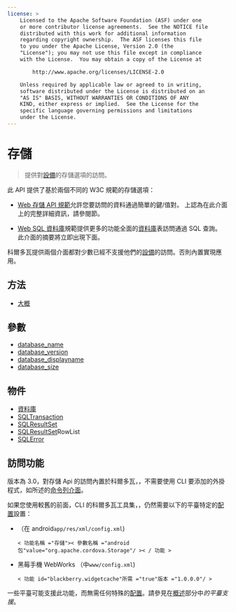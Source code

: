 ```yaml
---
license: >
    Licensed to the Apache Software Foundation (ASF) under one
    or more contributor license agreements.  See the NOTICE file
    distributed with this work for additional information
    regarding copyright ownership.  The ASF licenses this file
    to you under the Apache License, Version 2.0 (the
    "License"); you may not use this file except in compliance
    with the License.  You may obtain a copy of the License at

        http://www.apache.org/licenses/LICENSE-2.0

    Unless required by applicable law or agreed to in writing,
    software distributed under the License is distributed on an
    "AS IS" BASIS, WITHOUT WARRANTIES OR CONDITIONS OF ANY
    KIND, either express or implied.  See the License for the
    specific language governing permissions and limitations
    under the License.
---
```


# 存儲

> 提供對<a href="../device/device.html">設備</a>的存儲選項的訪問。

此 API 提供了基於兩個不同的 W3C 規範的存儲選項：

*   [Web 存儲 API 規範][1]允許您要訪問的資料通過簡單的鍵/值對。 上認為在此介面上的完整詳細資訊，請參閱節。

*   [Web SQL <a href="database/database.html">資料庫</a>規範][2]提供更多的功能全面的<a href="database/database.html">資料庫</a>表訪問通過 SQL 查詢。 此介面的摘要將立即出現下面。

 [1]: http://dev.w3.org/html5/webstorage/
 [2]: http://dev.w3.org/html5/webdatabase/

科爾多瓦提供兩個介面都對少數已經不支援他們的<a href="../device/device.html">設備</a>的訪問。否則內置實現應用。

## 方法

*   <a href="storage.opendatabase.html">大概</a>

## 參數

*   <a href="parameters/name.html">database_name</a>
*   <a href="parameters/version.html">database_version</a>
*   <a href="parameters/display_name.html">database_displayname</a>
*   <a href="parameters/size.html">database_size</a>

## 物件

*   <a href="database/database.html">資料庫</a>
*   <a href="sqltransaction/sqltransaction.html">SQLTransaction</a>
*   <a href="sqlresultset/sqlresultset.html">SQLResultSet</a>
*   <a href="sqlresultset/sqlresultset.html">SQLResultSet</a>RowList
*   <a href="sqlerror/sqlerror.html">SQLError</a>

## 訪問功能

版本為 3.0，對存儲 Api 的訪問內置於科爾多瓦，，不需要使用 CLI 要添加的外掛程式，如所述的<a href="../../guide/cli/index.html">命令列介面</a>。

如果您使用較舊的前面，CLI 的科爾多瓦工具集，，仍然需要以下的平臺特定的<a href="../media/capture/ConfigurationData.html">配置</a>設置：

*   （在 android`app/res/xml/config.xml`)
    
        < 功能名稱 ="存儲">< 參數名稱 ="android 包"value="org.apache.cordova.Storage"/ >< / 功能 >
        

*   黑莓手機 WebWorks （中`www/config.xml`)
    
        < 功能 id="blackberry.widgetcache"所需 ="true"版本 ="1.0.0.0"/ >
        

一些平臺可能支援此功能，而無需任何特殊的<a href="../media/capture/ConfigurationData.html">配置</a>。請參見在<a href="../../guide/overview/index.html">概述</a>部分中*的平臺支援*。
